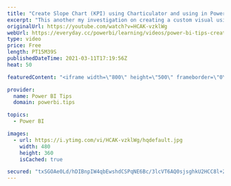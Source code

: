 ```yaml
---
title: "Create Slope Chart (KPI) using Charticulator and using in Power BI"
excerpt: "This another my investigation on creating a custom visual using Charticulator. I created a Slope Chart that can be used as a KPI visual to measure the trend of a specific group in two different scales. IN this example, I have a simple data set with student Name, their score in 2015 and 2014 and another"
originalUrl: https://youtube.com/watch?v=HCAK-vzklWg
webUrl: https://everyday.cc/powerbi/learning/videos/power-bi-tips-create-slope-chart-kpi-using-charticulator-and-using-in-power-bi/
type: video
price: Free
length: PT15M39S
publishedDateTime: 2021-03-11T17:19:56Z
heat: 50

featuredContent: "<iframe width=\"800\" height=\"500\" frameborder=\"0\" src=\"https://www.youtube.com/embed/HCAK-vzklWg\" allow=\"accelerometer; autoplay; encrypted-media; gyroscope; picture-in-picture\" allowfullscreen></iframe>"

provider:
  name: Power BI Tips
  domain: powerbi.tips

topics:
  - Power BI

images:
  - url: https://i.ytimg.com/vi/HCAK-vzklWg/hqdefault.jpg
    width: 480
    height: 360
    isCached: true

secured: "txSGOAe0Ld/hDIBnpIW4qbEwshdCSPqNE6Bc/3lcVT6AQ0sjsghkU2HCC8l+2z4XaKAbYaCA/pxibo63Rgcf4cyXQZS1icsv+uYraVx4nJblBWSHTCkVJ0QiOCBtNcMiaN8Wo7v2IeutJ5vnv7mqFhoREuCrOchM0iy0//gjEzGuN2M93REx46ze8Ae8zu2oYrT0vm0/18WLRxcQCNr6I0OEuBPEAuf4+47kBVW2zmIvORb+1epXrm/8J4CuZ0NTNn32TEhVi+gpL69wFufK8t3tEcaHK6x8AL5lTNdRVBFuCW3EeRqXKfA8aEmLtZN1EFiNJUxgdjCIagp6pDqBEtLDcuanebLBJbv7jZYcXmuP7QiXbzQFFlJL7fBsiOAWEOFHaduBgatj1EgQIo/AMknXewm0ToEzZQtjbHzkkDw=;VwahS+2wGHYb+JczKDV6Dw=="
---
```



